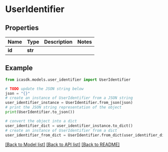 # UserIdentifier


## Properties

Name | Type | Description | Notes
------------ | ------------- | ------------- | -------------
**id** | **str** |  | 

## Example

```python
from icasdk.models.user_identifier import UserIdentifier

# TODO update the JSON string below
json = "{}"
# create an instance of UserIdentifier from a JSON string
user_identifier_instance = UserIdentifier.from_json(json)
# print the JSON string representation of the object
print(UserIdentifier.to_json())

# convert the object into a dict
user_identifier_dict = user_identifier_instance.to_dict()
# create an instance of UserIdentifier from a dict
user_identifier_from_dict = UserIdentifier.from_dict(user_identifier_dict)
```
[[Back to Model list]](../README.md#documentation-for-models) [[Back to API list]](../README.md#documentation-for-api-endpoints) [[Back to README]](../README.md)


